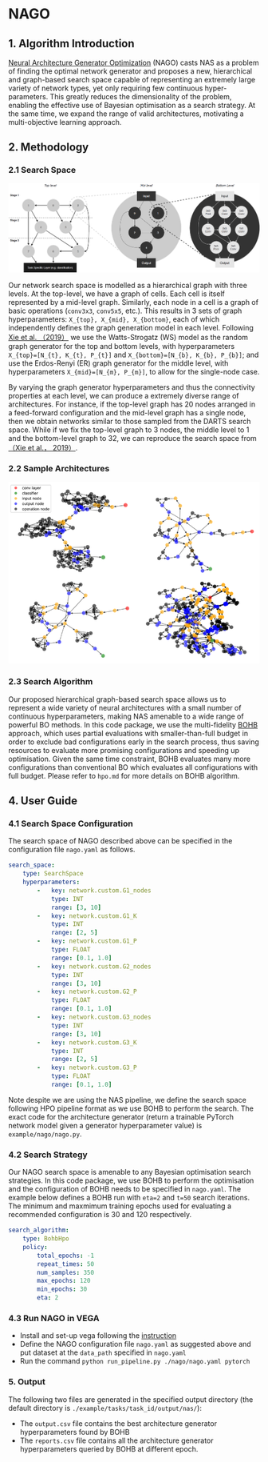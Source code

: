 # NAGO

## 1. Algorithm Introduction

[Neural Architecture Generator Optimization](https://arxiv.org/abs/2004.01395) (NAGO) casts NAS as a problem of finding the optimal network generator and proposes a new, hierarchical and graph-based search space capable of representing an extremely large variety of network types, yet only requiring few continuous hyper-parameters. This greatly reduces the dimensionality of the problem, enabling the effective use of Bayesian optimisation as a search strategy. At the same time, we expand the range of valid architectures, motivating a multi-objective learning approach.

## 2. Methodology

### 2.1 Search Space

![](./images/nago_WiringNAS.png)

Our network search space is modelled as a hierarchical graph with three levels. At the top-level, we have a graph of cells. Each cell is itself represented by a mid-level graph. Similarly, each node in a cell is a graph of basic operations (`conv3x3`, `conv5x5`, etc.). This results in 3 sets of graph hyperparameters:
`X_{top}, X_{mid}, X_{bottom}`, each of which independently defines the graph generation model in each level.
Following [Xie et al. （2019）](https://arxiv.org/abs/1904.01569) we use the Watts-Strogatz (WS) model as the random graph generator for the top and bottom levels, with hyperparameters `X_{top}=[N_{t}, K_{t}, P_{t}]` and  `X_{bottom}=[N_{b}, K_{b}, P_{b}]`; and use the Erdos-Renyi (ER) graph generator for the middle level, with hyperparameters `X_{mid}=[N_{m}, P_{m}]`, to allow for the single-node case.

By varying the graph generator hyperparameters and thus the connectivity properties at each level, we can produce a extremely diverse range of architectures. For instance, if the top-level graph has 20 nodes arranged in a feed-forward configuration and the mid-level graph has a single node, then we obtain networks similar to those sampled from the DARTS search space. While if we fix the top-level graph to 3 nodes, the middle level to 1 and the bottom-level graph to 32, we can reproduce the search space from [（Xie et al.， 2019）](https://arxiv.org/abs/1904.01569).

### 2.2 Sample Architectures

![](./images/nago_arch_samples.png)

### 2.3 Search Algorithm

Our proposed hierarchical graph-based search space allows us to represent a wide variety of neural architectures with a small number of continuous hyperparameters, making NAS amenable to a wide range of powerful BO methods. In this code package, we use the multi-fidelity [BOHB](https://arxiv.org/abs/1807.01774) approach, which uses partial evaluations with smaller-than-full budget in order to exclude bad configurations early in the search process, thus saving resources to evaluate more promising configurations and speeding up optimisation.
 Given the same time constraint, BOHB evaluates many more configurations than conventional BO which evaluates all configurations with full budget. Please refer to `hpo.md` for more details on BOHB algorithm.

## 4. User Guide

### 4.1 Search Space Configuration

The search space of NAGO described above can be specified in the configuration file `nago.yaml` as follows.

```yaml
search_space:
    type: SearchSpace
    hyperparameters:
        -   key: network.custom.G1_nodes
            type: INT
            range: [3, 10]
        -   key: network.custom.G1_K
            type: INT
            range: [2, 5]
        -   key: network.custom.G1_P
            type: FLOAT
            range: [0.1, 1.0]
        -   key: network.custom.G2_nodes
            type: INT
            range: [3, 10]
        -   key: network.custom.G2_P
            type: FLOAT
            range: [0.1, 1.0]
        -   key: network.custom.G3_nodes
            type: INT
            range: [3, 10]
        -   key: network.custom.G3_K
            type: INT
            range: [2, 5]
        -   key: network.custom.G3_P
            type: FLOAT
            range: [0.1, 1.0]
```

Note despite we are using the NAS pipeline, we define the search space following HPO pipeline format as we use BOHB to perform the search.
The exact code for the architecture generator (return a trainable PyTorch network model given a generator hyperparameter value) is `example/nago/nago.py`.

### 4.2 Search Strategy

Our NAGO search space is amenable to any Bayesian optimisation search strategies. In this code package, we use BOHB to perform the optimisation and the configuration of BOHB needs to be specified in `nago.yaml`. The example below defines a BOHB run with `eta=2` and `t=50` search iterations. The minimum and maxmimum training epochs used for evaluating a recommended configuration is 30 and 120 respectively.  

```yaml
search_algorithm:
    type: BohbHpo
    policy:
        total_epochs: -1
        repeat_times: 50
        num_samples: 350
        max_epochs: 120
        min_epochs: 30
        eta: 2
```

### 4.3 Run NAGO in VEGA

- Install and set-up vega following the [instruction](../user/install.md)
- Define the NAGO configuration file `nago.yaml` as suggested above and put dataset at the `data_path` specified in `nago.yaml`
- Run the command `python run_pipeline.py ./nago/nago.yaml pytorch`

### 5. Output

The following two files are generated in the specified output directory (the default directory is `./example/tasks/task_id/output/nas/`):

- The `output.csv` file contains the best architecture generator hyperparameters found by BOHB
- The `reports.csv` file contains all the architecture generator hyperparameters queried by BOHB at different epoch.
